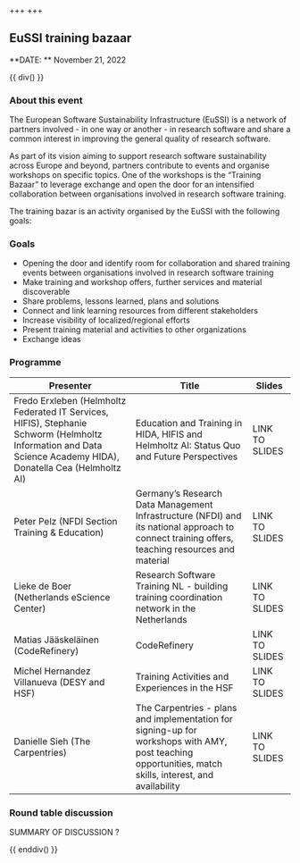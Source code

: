 +++
+++

## EuSSI training bazaar

**DATE: ** November 21, 2022


{{ div() }}

### About this event
The European Software Sustainability Infrastructure (EuSSI) is a network of partners involved - in one way or another - in research software and share a common interest in improving the general quality of research software.

As part of its vision aiming to support research software sustainability across Europe and beyond, partners contribute to events and organise workshops on specific topics. One of the workshops is the “Training Bazaar” to leverage exchange and open the door for an intensified collaboration between organisations involved in research software training.

The training bazar is an activity organised by the EuSSI with the following goals:

### Goals

 - Opening the door and identify room for collaboration and shared training events between organisations involved in research software training
 - Make training and workshop offers, further services and material discoverable
 - Share problems, lessons learned, plans and solutions
 - Connect and link learning resources from different stakeholders
 - Increase visibility of localized/regional efforts
 - Present training material and activities to other organizations
 - Exchange ideas

### Programme

| Presenter | Title | Slides |
|-----------|-------|--------|
| Fredo Erxleben (Helmholtz Federated IT Services, HIFIS), Stephanie Schworm (Helmholtz Information and Data Science Academy HIDA), Donatella Cea (Helmholtz AI) | Education and Training in HIDA, HIFIS and Helmholtz AI: Status Quo and Future Perspectives | LINK TO SLIDES |
| Peter Pelz (NFDI Section Training & Education) | Germany’s Research Data Management Infrastructure (NFDI) and its national approach to connect training offers, teaching resources and material | LINK TO SLIDES |
| Lieke de Boer (Netherlands eScience Center) | Research Software Training NL - building training coordination network in the Netherlands | LINK TO SLIDES |
| Matias Jääskeläinen (CodeRefinery) | CodeRefinery  | LINK TO SLIDES |
| Michel Hernandez Villanueva (DESY and HSF) | Training Activities and Experiences in the HSF | LINK TO SLIDES |
| Danielle Sieh (The Carpentries) | The Carpentries - plans and implementation for signing-up for workshops with AMY, post teaching opportunities, match skills, interest, and availability | LINK TO SLIDES |


### Round table discussion

SUMMARY OF DISCUSSION ?

{{ enddiv() }}
